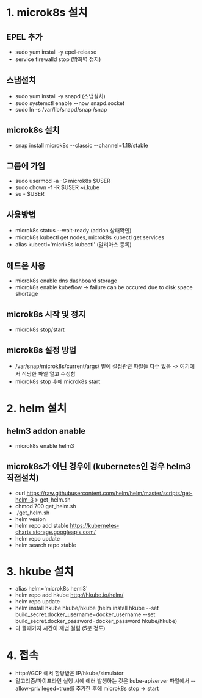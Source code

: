 # 1. microk8s 설치
   ## EPEL 추가
   - sudo yum install -y epel-release
   - service firewalld stop (방화벽 정지)
   ## 스냅설치
   - sudo yum install -y snapd (스냅설치)
   - sudo systemctl enable --now snapd.socket
   - sudo ln -s /var/lib/snapd/snap /snap
   ## microk8s 설치
   - snap install microk8s --classic --channel=1.18/stable
   ## 그룹에 가입
   - sudo usermod -a -G microk8s $USER
   - sudo chown -f -R  $USER ~/.kube
   - su - $USER
   ## 사용방법
   - microk8s status --wait-ready (addon 상태확인)
   - microk8s kubectl get nodes, microk8s kubectl get services
   - alias kubectl='micrik8s kubectl' (알리아스 등록)
  ## 에드온 사용
   - microk8s enable dns dashboard storage
   - microk8s enable kubeflow -> failure can be occured due to disk space shortage
  ## microk8s 시작 및 정지
   - microk8s stop/start
  ## microk8s 설정 방법
   - /var/snap/microk8s/current/args/ 밑에 설정관련 파일들 다수 있음
     -> 여기에서 적당한 파일 열고 수정함
   - microk8s stop 후에 microk8s start
# 2. helm 설치
  ## helm3 addon anable
   - microk8s enable helm3
  ## microk8s가 아닌 경우에 (kubernetes인 경우 helm3 직접설치)
   - curl https://raw.githubusercontent.com/helm/helm/master/scripts/get-helm-3 > get_helm.sh
   - chmod 700 get_helm.sh
   - ./get_helm.sh
   - helm vesion
   - helm repo add stable https://kubernetes-charts.storage.googleapis.com/
   - helm repo update
   - helm search repo stable
# 3. hkube 설치
   - alias helm='microk8s heml3'
   - helm repo add hkube http://hkube.io/helm/
   - helm repo update
   - helm install hkube hkube/hkube
     (helm install hkube --set build_secret.docker_username=docker_username --set build_secret.docker_password=docker_password hkube/hkube)
   - 다 뜰때가지 시간이 제법 걸림 (5분 정도)
# 4. 접속
   - http://GCP 에서 할당받은 IP/hkube/simulator
   - 알고리즘/파이프라인 실행 시에 에러 발생하는 것은
     kube-apiserver 파일에서 --allow-privileged=true를 추가한 후에 microk8s stop -> start 
